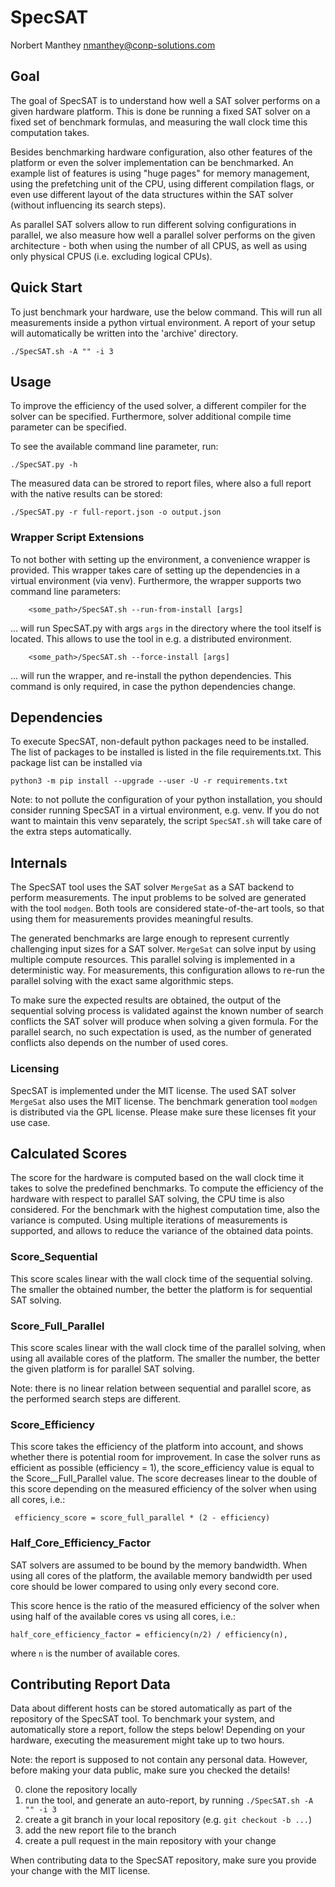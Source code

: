 # SpecSAT

Norbert Manthey <nmanthey@conp-solutions.com>

## Goal

The goal of SpecSAT is to understand how well a SAT solver performs on a given
hardware platform. This is done be running a fixed SAT solver on a fixed set
of benchmark formulas, and measuring the wall clock time this computation takes.

Besides benchmarking hardware configuration, also other features of the platform
or even the solver implementation can be benchmarked. An example list of
features is using "huge pages" for memory management, using the prefetching unit
of the CPU, using different compilation flags, or even use different layout of
the data structures within the SAT solver (without influencing its search
steps).

As parallel SAT solvers allow to run different solving configurations in
parallel, we also measure how well a parallel solver performs on the given
architecture - both when using the number of all CPUS, as well as using only
physical CPUS (i.e. excluding logical CPUs).

## Quick Start

To just benchmark your hardware, use the below command. This will run all
measurements inside a python virtual environment. A report of your setup will
automatically be written into the 'archive' directory.

```
./SpecSAT.sh -A "" -i 3
```

## Usage

To improve the efficiency of the used solver, a different compiler for the
solver can be specified. Furthermore, solver additional compile time parameter
can be specified.

To see the available command line parameter, run:

```
./SpecSAT.py -h
```

The measured data can be strored to report files, where also a full report with
the native results can be stored:

```
./SpecSAT.py -r full-report.json -o output.json
```

### Wrapper Script Extensions

To not bother with setting up the environment, a convenience wrapper is
provided. This wrapper takes care of setting up the dependencies in a virtual
environment (via venv). Furthermore, the wrapper supports two command line
parameters:

```
    <some_path>/SpecSAT.sh --run-from-install [args]
```

... will run SpecSAT.py with args `args` in the directory where the tool itself
is located. This allows to use the tool in e.g. a distributed environment.

```
    <some_path>/SpecSAT.sh --force-install [args]
```

... will run the wrapper, and re-install the python dependencies. This command
is only required, in case the python dependencies change.

## Dependencies

To execute SpecSAT, non-default python packages need to be installed. The list
of packages to be installed is listed in the file requirements.txt. This package
list can be installed via

```
python3 -m pip install --upgrade --user -U -r requirements.txt
```

Note: to not pollute the configuration of your python installation, you should
consider running SpecSAT in a virtual environment, e.g. venv. If you do not
want to maintain this venv separately, the script `SpecSAT.sh` will take care
of the extra steps automatically.

## Internals

The SpecSAT tool uses the SAT solver `MergeSat` as a SAT backend to perform
measurements. The input problems to be solved are generated with the tool
`modgen`. Both tools are considered state-of-the-art tools, so that using them
for measurements provides meaningful results.

The generated benchmarks are large enough to represent currently challenging
input sizes for a SAT solver. `MergeSat` can solve input by using multiple
compute resources. This parallel solving is implemented in a deterministic way.
For measurements, this configuration allows to re-run the parallel solving with
the exact same algorithmic steps.

To make sure the expected results are obtained, the output of the sequential
solving process is validated against the known number of search conflicts the
SAT solver will produce when solving a given formula. For the parallel search,
no such expectation is used, as the number of generated conflicts also depends
on the number of used cores.

### Licensing

SpecSAT is implemented under the MIT license. The used SAT solver `MergeSat`
also uses the MIT license. The benchmark generation tool `modgen` is distributed
via the GPL license. Please make sure these licenses fit your use case.

## Calculated Scores

The score for the hardware is computed based on the wall clock time it takes to
solve the predefined benchmarks. To compute the efficiency of the hardware with
respect to parallel SAT solving, the CPU time is also considered. For the
benchmark with the highest computation time, also the variance is computed.
Using multiple iterations of measurements is supported, and allows to reduce the
variance of the obtained data points.

### Score_Sequential

This score scales linear with the wall clock time of the sequential solving. The
smaller the obtained number, the better the platform is for sequential SAT
solving.

### Score_Full_Parallel

This score scales linear with the wall clock time of the parallel solving, when
using all available cores of the platform. The smaller the number, the better
the given platform is for parallel SAT solving.

Note: there is no linear relation between sequential and parallel score, as the
performed search steps are different.

### Score_Efficiency

This score takes the efficiency of the platform into account, and shows whether
there is potential room for improvement. In case the solver runs as efficient
as possible (efficiency = 1), the score_efficiency value is equal to the
Score__Full_Parallel value. The score decreases linear to the double of this
score depending on the measured efficiency of the solver when using all cores,
i.e.:

```
 efficiency_score = score_full_parallel * (2 - efficiency)
```

### Half_Core_Efficiency_Factor

SAT solvers are assumed to be bound by the memory bandwidth. When using all
cores of the platform, the available memory bandwidth per used core should be
lower compared to using only every second core.

This score hence is the ratio of the measured efficiency of the solver when
using half of the available cores vs using all cores, i.e.:

```
half_core_efficiency_factor = efficiency(n/2) / efficiency(n),
```

where `n` is the number of available cores.

## Contributing Report Data

Data about different hosts can be stored automatically as part of the repository
of the SpecSAT tool. To benchmark your system, and automatically store a report,
follow the steps below! Depending on your hardware, executing the measurement
might take up to two hours.

Note: the report is supposed to not contain any personal data. However, before
      making your data public, make sure you checked the details!

 0. clone the repository locally
 1. run the tool, and generate an auto-report, by running `./SpecSAT.sh -A "" -i 3`
 2. create a git branch in your local repository (e.g. `git checkout -b ...`)
 3. add the new report file to the branch
 4. create a pull request in the main repository with your change

When contributing data to the SpecSAT repository, make sure you provide your
change with the MIT license.
